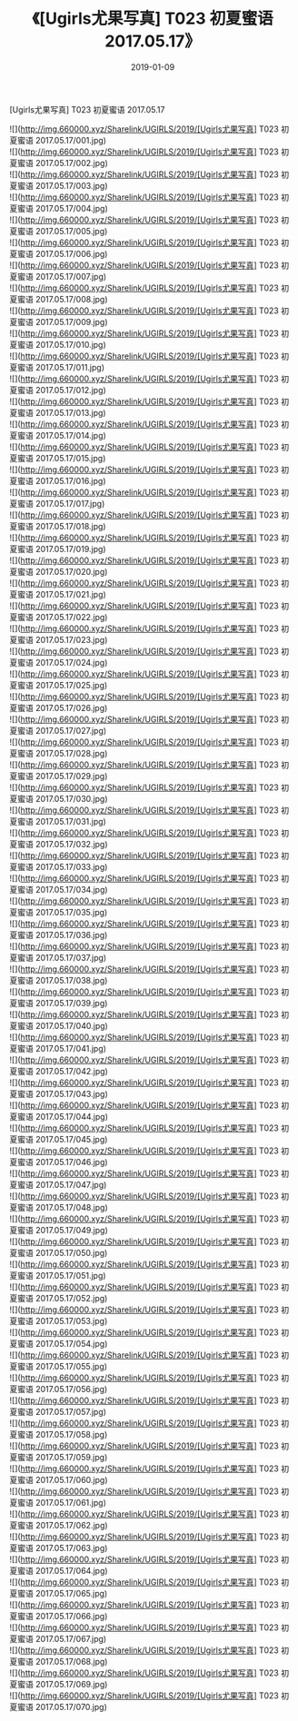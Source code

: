 ﻿---
layout: post
title:  《[Ugirls尤果写真] T023 初夏蜜语 2017.05.17》
date:   2019-01-09
img: http://img.660000.xyz/Sharelink/UGIRLS/2019/[Ugirls尤果写真] T023 初夏蜜语 2017.05.17/000.jpg
categories: [美女, 清纯, 唯美]
---

[Ugirls尤果写真] T023 初夏蜜语 2017.05.17

 ![](http://img.660000.xyz/Sharelink/UGIRLS/2019/[Ugirls尤果写真] T023 初夏蜜语 2017.05.17/001.jpg) <br>![](http://img.660000.xyz/Sharelink/UGIRLS/2019/[Ugirls尤果写真] T023 初夏蜜语 2017.05.17/002.jpg) <br>![](http://img.660000.xyz/Sharelink/UGIRLS/2019/[Ugirls尤果写真] T023 初夏蜜语 2017.05.17/003.jpg) <br>![](http://img.660000.xyz/Sharelink/UGIRLS/2019/[Ugirls尤果写真] T023 初夏蜜语 2017.05.17/004.jpg) <br>![](http://img.660000.xyz/Sharelink/UGIRLS/2019/[Ugirls尤果写真] T023 初夏蜜语 2017.05.17/005.jpg) <br>![](http://img.660000.xyz/Sharelink/UGIRLS/2019/[Ugirls尤果写真] T023 初夏蜜语 2017.05.17/006.jpg) <br>![](http://img.660000.xyz/Sharelink/UGIRLS/2019/[Ugirls尤果写真] T023 初夏蜜语 2017.05.17/007.jpg) <br>![](http://img.660000.xyz/Sharelink/UGIRLS/2019/[Ugirls尤果写真] T023 初夏蜜语 2017.05.17/008.jpg) <br>![](http://img.660000.xyz/Sharelink/UGIRLS/2019/[Ugirls尤果写真] T023 初夏蜜语 2017.05.17/009.jpg) <br>![](http://img.660000.xyz/Sharelink/UGIRLS/2019/[Ugirls尤果写真] T023 初夏蜜语 2017.05.17/010.jpg) <br>![](http://img.660000.xyz/Sharelink/UGIRLS/2019/[Ugirls尤果写真] T023 初夏蜜语 2017.05.17/011.jpg) <br>![](http://img.660000.xyz/Sharelink/UGIRLS/2019/[Ugirls尤果写真] T023 初夏蜜语 2017.05.17/012.jpg) <br>![](http://img.660000.xyz/Sharelink/UGIRLS/2019/[Ugirls尤果写真] T023 初夏蜜语 2017.05.17/013.jpg) <br>![](http://img.660000.xyz/Sharelink/UGIRLS/2019/[Ugirls尤果写真] T023 初夏蜜语 2017.05.17/014.jpg) <br>![](http://img.660000.xyz/Sharelink/UGIRLS/2019/[Ugirls尤果写真] T023 初夏蜜语 2017.05.17/015.jpg) <br>![](http://img.660000.xyz/Sharelink/UGIRLS/2019/[Ugirls尤果写真] T023 初夏蜜语 2017.05.17/016.jpg) <br>![](http://img.660000.xyz/Sharelink/UGIRLS/2019/[Ugirls尤果写真] T023 初夏蜜语 2017.05.17/017.jpg) <br>![](http://img.660000.xyz/Sharelink/UGIRLS/2019/[Ugirls尤果写真] T023 初夏蜜语 2017.05.17/018.jpg) <br>![](http://img.660000.xyz/Sharelink/UGIRLS/2019/[Ugirls尤果写真] T023 初夏蜜语 2017.05.17/019.jpg) <br>![](http://img.660000.xyz/Sharelink/UGIRLS/2019/[Ugirls尤果写真] T023 初夏蜜语 2017.05.17/020.jpg) <br>![](http://img.660000.xyz/Sharelink/UGIRLS/2019/[Ugirls尤果写真] T023 初夏蜜语 2017.05.17/021.jpg) <br>![](http://img.660000.xyz/Sharelink/UGIRLS/2019/[Ugirls尤果写真] T023 初夏蜜语 2017.05.17/022.jpg) <br>![](http://img.660000.xyz/Sharelink/UGIRLS/2019/[Ugirls尤果写真] T023 初夏蜜语 2017.05.17/023.jpg) <br>![](http://img.660000.xyz/Sharelink/UGIRLS/2019/[Ugirls尤果写真] T023 初夏蜜语 2017.05.17/024.jpg) <br>![](http://img.660000.xyz/Sharelink/UGIRLS/2019/[Ugirls尤果写真] T023 初夏蜜语 2017.05.17/025.jpg) <br>![](http://img.660000.xyz/Sharelink/UGIRLS/2019/[Ugirls尤果写真] T023 初夏蜜语 2017.05.17/026.jpg) <br>![](http://img.660000.xyz/Sharelink/UGIRLS/2019/[Ugirls尤果写真] T023 初夏蜜语 2017.05.17/027.jpg) <br>![](http://img.660000.xyz/Sharelink/UGIRLS/2019/[Ugirls尤果写真] T023 初夏蜜语 2017.05.17/028.jpg) <br>![](http://img.660000.xyz/Sharelink/UGIRLS/2019/[Ugirls尤果写真] T023 初夏蜜语 2017.05.17/029.jpg) <br>![](http://img.660000.xyz/Sharelink/UGIRLS/2019/[Ugirls尤果写真] T023 初夏蜜语 2017.05.17/030.jpg) <br>![](http://img.660000.xyz/Sharelink/UGIRLS/2019/[Ugirls尤果写真] T023 初夏蜜语 2017.05.17/031.jpg) <br>![](http://img.660000.xyz/Sharelink/UGIRLS/2019/[Ugirls尤果写真] T023 初夏蜜语 2017.05.17/032.jpg) <br>![](http://img.660000.xyz/Sharelink/UGIRLS/2019/[Ugirls尤果写真] T023 初夏蜜语 2017.05.17/033.jpg) <br>![](http://img.660000.xyz/Sharelink/UGIRLS/2019/[Ugirls尤果写真] T023 初夏蜜语 2017.05.17/034.jpg) <br>![](http://img.660000.xyz/Sharelink/UGIRLS/2019/[Ugirls尤果写真] T023 初夏蜜语 2017.05.17/035.jpg) <br>![](http://img.660000.xyz/Sharelink/UGIRLS/2019/[Ugirls尤果写真] T023 初夏蜜语 2017.05.17/036.jpg) <br>![](http://img.660000.xyz/Sharelink/UGIRLS/2019/[Ugirls尤果写真] T023 初夏蜜语 2017.05.17/037.jpg) <br>![](http://img.660000.xyz/Sharelink/UGIRLS/2019/[Ugirls尤果写真] T023 初夏蜜语 2017.05.17/038.jpg) <br>![](http://img.660000.xyz/Sharelink/UGIRLS/2019/[Ugirls尤果写真] T023 初夏蜜语 2017.05.17/039.jpg) <br>![](http://img.660000.xyz/Sharelink/UGIRLS/2019/[Ugirls尤果写真] T023 初夏蜜语 2017.05.17/040.jpg) <br>![](http://img.660000.xyz/Sharelink/UGIRLS/2019/[Ugirls尤果写真] T023 初夏蜜语 2017.05.17/041.jpg) <br>![](http://img.660000.xyz/Sharelink/UGIRLS/2019/[Ugirls尤果写真] T023 初夏蜜语 2017.05.17/042.jpg) <br>![](http://img.660000.xyz/Sharelink/UGIRLS/2019/[Ugirls尤果写真] T023 初夏蜜语 2017.05.17/043.jpg) <br>![](http://img.660000.xyz/Sharelink/UGIRLS/2019/[Ugirls尤果写真] T023 初夏蜜语 2017.05.17/044.jpg) <br>![](http://img.660000.xyz/Sharelink/UGIRLS/2019/[Ugirls尤果写真] T023 初夏蜜语 2017.05.17/045.jpg) <br>![](http://img.660000.xyz/Sharelink/UGIRLS/2019/[Ugirls尤果写真] T023 初夏蜜语 2017.05.17/046.jpg) <br>![](http://img.660000.xyz/Sharelink/UGIRLS/2019/[Ugirls尤果写真] T023 初夏蜜语 2017.05.17/047.jpg) <br>![](http://img.660000.xyz/Sharelink/UGIRLS/2019/[Ugirls尤果写真] T023 初夏蜜语 2017.05.17/048.jpg) <br>![](http://img.660000.xyz/Sharelink/UGIRLS/2019/[Ugirls尤果写真] T023 初夏蜜语 2017.05.17/049.jpg) <br>![](http://img.660000.xyz/Sharelink/UGIRLS/2019/[Ugirls尤果写真] T023 初夏蜜语 2017.05.17/050.jpg) <br>![](http://img.660000.xyz/Sharelink/UGIRLS/2019/[Ugirls尤果写真] T023 初夏蜜语 2017.05.17/051.jpg) <br>![](http://img.660000.xyz/Sharelink/UGIRLS/2019/[Ugirls尤果写真] T023 初夏蜜语 2017.05.17/052.jpg) <br>![](http://img.660000.xyz/Sharelink/UGIRLS/2019/[Ugirls尤果写真] T023 初夏蜜语 2017.05.17/053.jpg) <br>![](http://img.660000.xyz/Sharelink/UGIRLS/2019/[Ugirls尤果写真] T023 初夏蜜语 2017.05.17/054.jpg) <br>![](http://img.660000.xyz/Sharelink/UGIRLS/2019/[Ugirls尤果写真] T023 初夏蜜语 2017.05.17/055.jpg) <br>![](http://img.660000.xyz/Sharelink/UGIRLS/2019/[Ugirls尤果写真] T023 初夏蜜语 2017.05.17/056.jpg) <br>![](http://img.660000.xyz/Sharelink/UGIRLS/2019/[Ugirls尤果写真] T023 初夏蜜语 2017.05.17/057.jpg) <br>![](http://img.660000.xyz/Sharelink/UGIRLS/2019/[Ugirls尤果写真] T023 初夏蜜语 2017.05.17/058.jpg) <br>![](http://img.660000.xyz/Sharelink/UGIRLS/2019/[Ugirls尤果写真] T023 初夏蜜语 2017.05.17/059.jpg) <br>![](http://img.660000.xyz/Sharelink/UGIRLS/2019/[Ugirls尤果写真] T023 初夏蜜语 2017.05.17/060.jpg) <br>![](http://img.660000.xyz/Sharelink/UGIRLS/2019/[Ugirls尤果写真] T023 初夏蜜语 2017.05.17/061.jpg) <br>![](http://img.660000.xyz/Sharelink/UGIRLS/2019/[Ugirls尤果写真] T023 初夏蜜语 2017.05.17/062.jpg) <br>![](http://img.660000.xyz/Sharelink/UGIRLS/2019/[Ugirls尤果写真] T023 初夏蜜语 2017.05.17/063.jpg) <br>![](http://img.660000.xyz/Sharelink/UGIRLS/2019/[Ugirls尤果写真] T023 初夏蜜语 2017.05.17/064.jpg) <br>![](http://img.660000.xyz/Sharelink/UGIRLS/2019/[Ugirls尤果写真] T023 初夏蜜语 2017.05.17/065.jpg) <br>![](http://img.660000.xyz/Sharelink/UGIRLS/2019/[Ugirls尤果写真] T023 初夏蜜语 2017.05.17/066.jpg) <br>![](http://img.660000.xyz/Sharelink/UGIRLS/2019/[Ugirls尤果写真] T023 初夏蜜语 2017.05.17/067.jpg) <br>![](http://img.660000.xyz/Sharelink/UGIRLS/2019/[Ugirls尤果写真] T023 初夏蜜语 2017.05.17/068.jpg) <br>![](http://img.660000.xyz/Sharelink/UGIRLS/2019/[Ugirls尤果写真] T023 初夏蜜语 2017.05.17/069.jpg) <br>![](http://img.660000.xyz/Sharelink/UGIRLS/2019/[Ugirls尤果写真] T023 初夏蜜语 2017.05.17/070.jpg) <br>